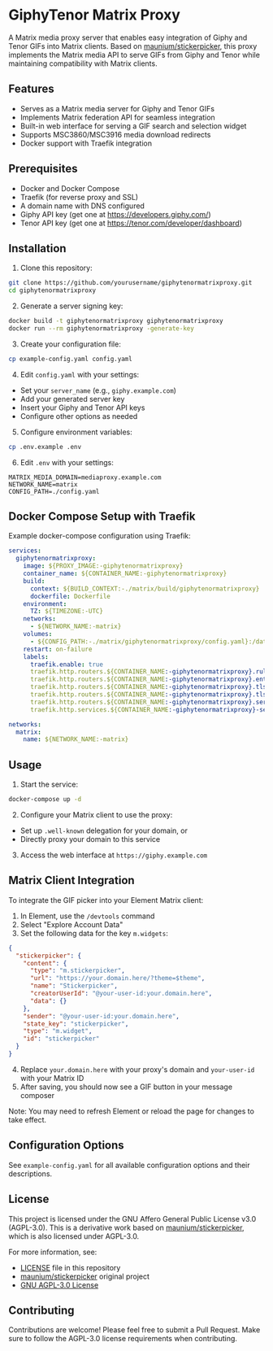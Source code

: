 # GiphyTenor Matrix Proxy

A Matrix media proxy server that enables easy integration of Giphy and Tenor GIFs into Matrix clients. Based on [maunium/stickerpicker](https://github.com/maunium/stickerpicker/), this proxy implements the Matrix media API to serve GIFs from Giphy and Tenor while maintaining compatibility with Matrix clients.

## Features

- Serves as a Matrix media server for Giphy and Tenor GIFs
- Implements Matrix federation API for seamless integration
- Built-in web interface for serving a GIF search and selection widget
- Supports MSC3860/MSC3916 media download redirects
- Docker support with Traefik integration

## Prerequisites

- Docker and Docker Compose
- Traefik (for reverse proxy and SSL)
- A domain name with DNS configured
- Giphy API key (get one at https://developers.giphy.com/)
- Tenor API key (get one at https://tenor.com/developer/dashboard)

## Installation

1. Clone this repository:
```bash
git clone https://github.com/yourusername/giphytenormatrixproxy.git
cd giphytenormatrixproxy
```

2. Generate a server signing key:
```bash
docker build -t giphytenormatrixproxy giphytenormatrixproxy
docker run --rm giphytenormatrixproxy -generate-key
```

3. Create your configuration file:
```bash
cp example-config.yaml config.yaml
```

4. Edit `config.yaml` with your settings:
- Set your `server_name` (e.g., `giphy.example.com`)
- Add your generated server key
- Insert your Giphy and Tenor API keys
- Configure other options as needed

5. Configure environment variables:
```bash
cp .env.example .env
```

6. Edit `.env` with your settings:
```env
MATRIX_MEDIA_DOMAIN=mediaproxy.example.com
NETWORK_NAME=matrix
CONFIG_PATH=./config.yaml
```

## Docker Compose Setup with Traefik

Example docker-compose configuration using Traefik:

```yaml
services:
  giphytenormatrixproxy:
    image: ${PROXY_IMAGE:-giphytenormatrixproxy}
    container_name: ${CONTAINER_NAME:-giphytenormatrixproxy}
    build:
      context: ${BUILD_CONTEXT:-./matrix/build/giphytenormatrixproxy}
      dockerfile: Dockerfile
    environment:
      TZ: ${TIMEZONE:-UTC}
    networks:
      - ${NETWORK_NAME:-matrix}
    volumes:
      - ${CONFIG_PATH:-./matrix/giphytenormatrixproxy/config.yaml}:/data/config.yaml
    restart: on-failure
    labels:
      traefik.enable: true
      traefik.http.routers.${CONTAINER_NAME:-giphytenormatrixproxy}.rule: Host(`${MATRIX_MEDIA_DOMAIN}`)
      traefik.http.routers.${CONTAINER_NAME:-giphytenormatrixproxy}.entrypoints: websecure
      traefik.http.routers.${CONTAINER_NAME:-giphytenormatrixproxy}.tls: true
      traefik.http.routers.${CONTAINER_NAME:-giphytenormatrixproxy}.tls.certresolver: ${CERT_RESOLVER:-le}
      traefik.http.routers.${CONTAINER_NAME:-giphytenormatrixproxy}.service: ${CONTAINER_NAME:-giphytenormatrixproxy}-service
      traefik.http.services.${CONTAINER_NAME:-giphytenormatrixproxy}-service.loadbalancer.server.port: ${PROXY_PORT:-8008}

networks:
  matrix:
    name: ${NETWORK_NAME:-matrix}
```

## Usage

1. Start the service:
```bash
docker-compose up -d
```

2. Configure your Matrix client to use the proxy:
- Set up `.well-known` delegation for your domain, or
- Directly proxy your domain to this service

3. Access the web interface at `https://giphy.example.com`

## Matrix Client Integration

To integrate the GIF picker into your Element Matrix client:

1. In Element, use the `/devtools` command
2. Select "Explore Account Data"
3. Set the following data for the key `m.widgets`:
```json
{
  "stickerpicker": {
    "content": {
      "type": "m.stickerpicker",
      "url": "https://your.domain.here/?theme=$theme",
      "name": "Stickerpicker",
      "creatorUserId": "@your-user-id:your.domain.here",
      "data": {}
    },
    "sender": "@your-user-id:your.domain.here",
    "state_key": "stickerpicker",
    "type": "m.widget",
    "id": "stickerpicker"
  }
}
```
4. Replace `your.domain.here` with your proxy's domain and `your-user-id` with your Matrix ID
5. After saving, you should now see a GIF button in your message composer

Note: You may need to refresh Element or reload the page for changes to take effect.

## Configuration Options

See `example-config.yaml` for all available configuration options and their descriptions.

## License

This project is licensed under the GNU Affero General Public License v3.0 (AGPL-3.0). This is a derivative work based on [maunium/stickerpicker](https://github.com/maunium/stickerpicker/), which is also licensed under AGPL-3.0.

For more information, see:
- [LICENSE](LICENSE) file in this repository
- [maunium/stickerpicker](https://github.com/maunium/stickerpicker/) original project
- [GNU AGPL-3.0 License](https://www.gnu.org/licenses/agpl-3.0.en.html)

## Contributing

Contributions are welcome! Please feel free to submit a Pull Request. Make sure to follow the AGPL-3.0 license requirements when contributing.
